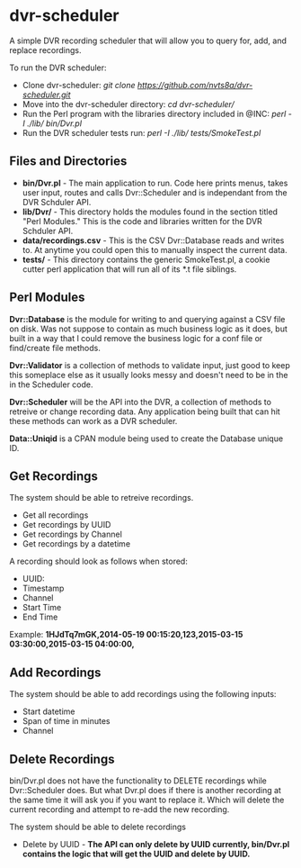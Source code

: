 dvr-scheduler
=============

A simple DVR recording scheduler that will allow you to query for, add, and replace recordings.

To run the DVR scheduler:
* Clone dvr-scheduler: *git clone https://github.com/nvts8a/dvr-scheduler.git*
* Move into the dvr-scheduler directory: *cd dvr-scheduler/*
* Run the Perl program with the libraries directory included in @INC: *perl -I ./lib/ bin/Dvr.pl*
* Run the DVR scheduler tests run: *perl -I ./lib/ tests/SmokeTest.pl*


## Files and Directories 

* **bin/Dvr.pl** - The main application to run. Code here prints menus, takes user input, routes and calls Dvr::Scheduler and is independant from the DVR Schduler API.
* **lib/Dvr/** - This directory holds the modules found in the section titled "Perl Modules." This is the code and libraries written for the DVR Schduler API.
* **data/recordings.csv** - This is the CSV Dvr::Database reads and writes to. At anytime you could open this to manually inspect the current data.
* **tests/** - This directory contains the generic SmokeTest.pl, a cookie cutter perl application that will run all of its \*.t file siblings. 
 

## Perl Modules

**Dvr::Database** is the module for writing to and querying against a CSV file on disk. Was not suppose to contain as much business logic as it does, but built in a way that I could remove the business logic for a conf file or find/create file methods. 

**Dvr::Validator** is a collection of methods to validate input, just good to keep this someplace else as it usually looks messy and doesn't need to be in the in the Scheduler code.

**Dvr::Scheduler** will be the API into the DVR, a collection of methods to retreive or change recording data. Any application being built that can hit these methods can work as a DVR scheduler.

**Data::Uniqid** is a CPAN module being used to create the Database unique ID.

## Get Recordings

The system should be able to retreive recordings.
* Get all recordings
* Get recordings by UUID
* Get recordings by Channel
* Get recordings by a datetime

A recording should look as follows when stored:
* UUID: 
* Timestamp
* Channel
* Start Time
* End Time

Example:
**1HJdTq7mGK,2014-05-19 00:15:20,123,2015-03-15 03:30:00,2015-03-15 04:00:00,**

## Add Recordings

The system should be able to add recordings using the following inputs:
* Start datetime 
* Span of time in minutes
* Channel

## Delete Recordings

bin/Dvr.pl does not have the functionality to DELETE recordings while Dvr::Scheduler does. But what Dvr.pl does if there is another recording at the same time it will ask you if you want to replace it. Which will delete the current recording and attempt to re-add the new recording.

The system should be able to delete recordings
* Delete by UUID - **The API can only delete by UUID currently, bin/Dvr.pl contains the logic that will get the UUID and delete by UUID.**

